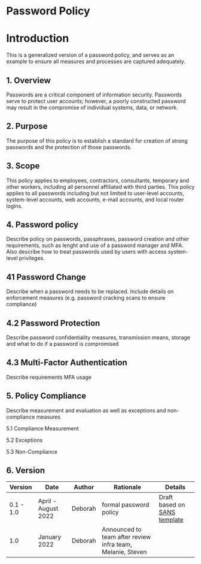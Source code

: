 # Password Policy

# Introduction

This is a generalized version of a password policy, and serves as an example to ensure all measures and processes are captured adequately.

## 1. Overview

Passwords are a critical component of information security. Passwords serve to protect user accounts; however, a poorly constructed password may result in the compromise of individual systems, data, or network. 

## 2. Purpose

The purpose of this policy is to establish a standard for creation of strong passwords and the protection of those passwords.

## 3. Scope

This policy applies to employees, contractors, consultants, temporary and other workers, including all personnel affiliated with third parties. This policy applies to all passwords including but not limited to user-level accounts, system-level accounts, web accounts, e-mail accounts, and local router logins.

## 4. Password policy

Describe policy on passwords, passphrases, password creation and other requirements, such as lenght and use of a password manager and MFA. Also describe how to treat passwords used by users with access system-level privileges.

## 41 Password Change

Describe when a password needs to be replaced. Include details on enforcement measures (e.g. password cracking scans to ensure compliance)

## 4.2 Password Protection

Describe password confidentiality measures, transmission means, storage and what to do if a password is compromised


## 4.3 Multi-Factor Authentication

Describe requirements MFA usage

## 5. Policy Compliance

Describe measurement and evaluation as well as exceptions and non-compliance measures

5.1 Compliance Measurement

5.2 Exceptions

5.3 Non-Compliance

## 6. Version 

| Version | Date | Author | Rationale | Details |
| ------ | ------ | ------ | ------ | ------ |
| 0.1 - 1.0 | April - August 2022 | Deborah | formal password policy | Draft based on [SANS template](https://www.sans.org/information-security-policy/) |
| 1.0 | January 2022 | Deborah | Announced to team after review infra team, Melanie, Steven | 
